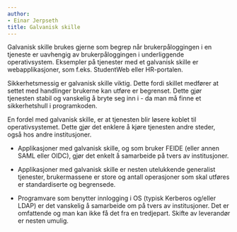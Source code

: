 ```yaml
---
author:
- Einar Jerpseth
title: Galvanisk skille
---
```


Galvanisk skille brukes gjerne som begrep når brukerpåloggingen i en tjeneste
er uavhengig av brukerpåloggingen i underliggende operativsystem. Eksempler på
tjenester med et galvanisk skille er webapplikasjoner, som f.eks. StudentWeb
eller HR-portalen. 

Sikkerhetsmessig er galvanisk skille viktig. Dette fordi skillet medfører at
settet med handlinger brukerne kan utføre er begrenset. Dette gjør tjenesten
stabil og vanskelig å bryte seg inn i - da man må finne et sikkerhetshull i
programkoden.

En fordel med galvanisk skille, er at tjenesten blir løsere koblet til
operativsystemet. Dette gjør det enklere å kjøre tjenesten andre steder, også
hos andre institusjoner.

* Applikasjoner med galvanisk skille, og som bruker FEIDE (eller annen SAML
  eller OIDC), gjør det enkelt å samarbeide på tvers av institusjoner.

* Applikasjoner med galvanisk skille er nesten utelukkende generalist
  tjenester, brukermassene er store og antall operasjoner som skal utføres er
  standardiserte og begrensede.

* Programvare som benytter innlogging i OS (typisk Kerberos og/eller LDAP) er
  det vanskelig å samarbeide om på tvers av institusjoner. Det er omfattende og
  man kan ikke få det fra en tredjepart. Skifte av leverandør er nesten umulig.
